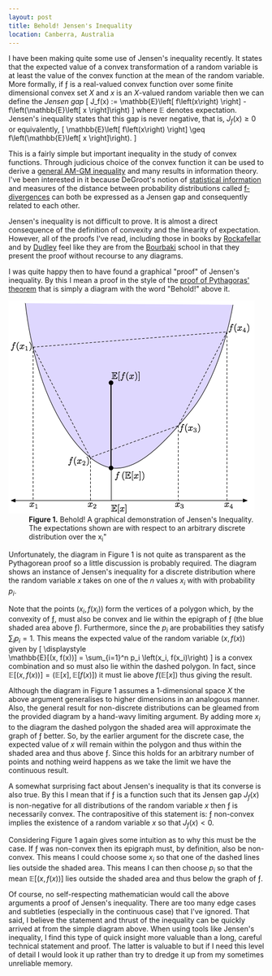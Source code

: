 ```yaml
---
layout: post
title: Behold! Jensen's Inequality
location: Canberra, Australia
---
```

I have been making quite some use of Jensen's inequality recently. It states that the expected value of a convex transformation of a random variable is at least the value of the convex function at the mean of the random variable. More formally, if ƒ is a real-valued convex function over some finite dimensional convex set <i>X</i> and <i>x</i> is an <i>X</i>-valued random variable then we can define the _Jensen gap_
\[
J_f(x) := \mathbb{E}\left[ f\left(x\right) \right] - f\left(\mathbb{E}\left[ x \right]\right)
\]
where $\mathbb{E}$ denotes expectation. Jensen's inequality states that this gap is never negative, that is, $J_f(x) \geq 0$ or equivalently,
\[
\mathbb{E}\left[ f\left(x\right) \right] \geq f\left(\mathbb{E}\left[ x \right]\right).
\]

This is a fairly simple but important inequality in the study of convex functions. Through judicious choice of the convex function it can be used to derive a [general AM-GM inequality][amgm] and many results in information theory. I've been interested in it because DeGroot's notion of [statistical information][uise] and measures of the distance between probability distributions called [f-divergences][] can both be expressed as a Jensen gap and consequently related to each other.

Jensen's inequality is not difficult to prove. It is almost a direct consequence of the definition of convexity and the linearity of expectation. However, all of the proofs I've read, including those in books by [Rockafellar][] and by [Dudley][] feel like they are from the [Bourbaki][] school in that they present the proof without recourse to any diagrams.

[rockafellar]: http://books.google.com/books?id=wj4Fh4h_V7QC
[dudley]: http://books.google.com/books?id=Wv_zxEExK3QC

I was quite happy then to have found a graphical "proof" of Jensen's inequality. By this I mean a proof in the style of the [proof of Pythagoras' theorem][pythagoras] that is simply a diagram with the word "Behold!" above it. 

<dl class="figure">
<dt>
	<img src="/images/figures/jensen.png" alt="Jensen\&#039;s Inequality" title="Jensen\&#039;s Inequality" />
</dt><dd>
	<strong>Figure 1.</strong> Behold! A graphical demonstration of Jensen&#039;s Inequality. The expectations shown are with respect to an arbitrary discrete distribution over the x<sub>i</sub>"
</dd>
</dl>

Unfortunately, the diagram in Figure 1 is not quite as transparent as the Pythagorean proof so a little discussion is probably required. The diagram shows an instance of Jensen's inequality for a discrete distribution where the random variable $x$ takes on one of the <i>n</i> values $x_i$ with with probability $p_i$.

Note that the points $(x_i, f(x_i))$ form the vertices of a polygon which, by the convexity of ƒ, must also be convex and lie within the epigraph of ƒ (the blue shaded area above ƒ). Furthermore, since the $p_i$ are probabilities they satisfy $\sum_i p_i = 1$. This means the expected value of the random variable $(x, f(x))$ given by
\[ \displaystyle	
   \mathbb{E}[(x, f(x))] = \sum_{i=1}^n p_i \left(x_i, f(x_i)\right) 
\]
is a convex combination and so must also lie within the dashed polygon. In fact, since $\mathbb{E}[(x, f(x))] = \left(\mathbb{E}[x], \mathbb{E}[f(x)]\right)$ it must lie above $f\left(\mathbb{E}[x]\right)$ thus giving the result.

Although the diagram in Figure 1 assumes a 1-dimensional space <i>X</i> the above argument generalises to higher dimensions in an analogous manner. Also, the general result for non-discrete distributions can be gleamed from the provided diagram by a hand-wavy limiting argument. By adding more $x_i$ to the diagram the dashed polygon the shaded area will approximate the graph of ƒ better. So, by the earlier argument for the discrete case, the expected value of $x$ will remain within the polygon and thus within the shaded area and thus above ƒ. Since this holds for an arbitrary number of points and nothing weird happens as we take the limit we have the continuous result.

A somewhat surprising fact about Jensen's inequality is that its converse is also true. By this I mean that if ƒ is a function such that its Jensen gap $J_f(x)$ is non-negative for all distributions of the random variable <i>x</i> then ƒ is necessarily convex. The contrapositive of this statement is: ƒ non-convex implies the existence of a random variable <i>x</i> so that $J_f(x) < 0$.

Considering Figure 1 again gives some intuition as to why this must be the case. If ƒ was non-convex then its epigraph must, by definition, also be non-convex. This means I could choose some $x_i$ so that one of the dashed lines lies outside the shaded area. This means I can then choose $p_i$ so that the mean $\mathbb{E}[(x, f(x))]$ lies outside the shaded area and thus below the graph of ƒ.

Of course, no self-respecting mathematician would call the above arguments a proof of Jensen's inequality. There are too many edge cases and subtleties (especially in the continuous case) that I've ignored. That said, I believe the statement and thrust of the inequality can be quickly arrived at from the simple diagram above. When using tools like Jensen's inequality, I find this type of quick insight more valuable than a long, careful technical statement and proof. The latter is valuable to but if I need this level of detail I would look it up rather than try to dredge it up from my sometimes unreliable memory.

[f-divergences]: http://en.wikipedia.org/wiki/F-divergence
[uise]: http://projecteuclid.org/euclid.aoms/1177704567
[pythagoras]: http://www.math.ntnu.no/~hanche/pythagoras/
[amgm]: http://en.wikipedia.org/wiki/Inequality_of_arithmetic_and_geometric_means#Proof_of_the_generalized_AM-GM_inequality_using_Jensen.27s_inequality
[bourbaki]: http://en.wikipedia.org/wiki/Nicolas_Bourbaki
